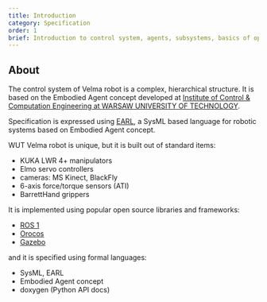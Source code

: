 ```yaml
---
title: Introduction
category: Specification
order: 1
brief: Introduction to control system, agents, subsystems, basics of operation. The scope of this section is crucial for even basic understanding of the system.
---
```


## About

The control system of Velma robot is a complex, hierarchical structure.
It is based on the Embodied Agent concept developed at
[Institute of Control & Computation Engineering at WARSAW UNIVERSITY OF TECHNOLOGY](https://www.robotyka.ia.pw.edu.pl).

Specification is expressed using [EARL](https://www.robotyka.ia.pw.edu.pl/projects/earl),
a SysML based language for robotic systems based on Embodied Agent concept.

WUT Velma robot is unique, but it is built out of standard items:

  * KUKA LWR 4+ manipulators
  * Elmo servo controllers
  * cameras: MS Kinect, BlackFly
  * 6-axis force/torque sensors (ATI)
  * BarrettHand grippers

It is implemented using popular open source libraries and frameworks:

  * [ROS 1](https://www.ros.org)
  * [Orocos](https://orocos.org)
  * [Gazebo](http://gazebosim.org)

and it is specified using formal languages:

  * SysML, EARL
  * Embodied Agent concept
  * doxygen (Python API docs)

